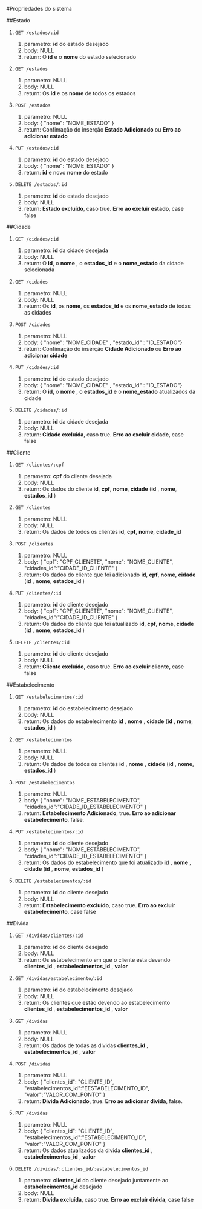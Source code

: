 #Propriedades do sistema


##Estado


1.  `GET /estados/:id`
    1. parametro: **id** do estado desejado
    2. body: NULL
    3. return: O **id** e o **nome** do estado selecionado

2.  `GET /estados`
    1. parametro: NULL
    2. body: NULL
    3. return: Os **id** e os **nome** de todos os estados

3.  `POST /estados`
    1. parametro: NULL
    2. body: { "nome": "NOME_ESTADO" }
    3. return: Confimação do inserção **Estado Adicionado** ou **Erro ao adicionar estado**

4.  `PUT /estados/:id`
    1. parametro: **id** do estado desejado
    2. body: { "nome": "NOME_ESTADO" }
    3. return: **id** e novo **nome** do estado

5.  `DELETE /estados/:id`
    1. parametro: **id** do estado desejado
    2. body: NULL
    3. return: **Estado excluído**, caso true. **Erro ao excluir estado**, case false

##Cidade


1.  `GET /cidades/:id`
    1. parametro: **id** da cidade desejada
    2. body: NULL
    3. return: O **id**, o **nome** , o **estados_id** e o **nome_estado** da cidade selecionada

2.  `GET /cidades`
    1. parametro: NULL
    2. body: NULL
    3. return: Os **id**, os **nome**, os **estados_id** e os **nome_estado**  de todas as cidades

3.  `POST /cidades`
    1. parametro: NULL
    2. body: { "nome": "NOME_CIDADE" , "estado_id" : "ID_ESTADO"}
    3. return: Confimação do inserção **Cidade Adicionado** ou **Erro ao adicionar cidade**

4.  `PUT /cidades/:id`
    1. parametro: **id** do estado desejado
    2. body: { "nome": "NOME_CIDADE" , "estado_id" : "ID_ESTADO"}
    3. return: O **id**, o **nome** , o **estados_id** e o **nome_estado** atualizados da cidade

5.  `DELETE /cidades/:id`
    1. parametro: **id** da cidade desejada
    2. body: NULL
    3. return: **Cidade excluída**, caso true. **Erro ao excluir cidade**, case false
    

##Cliente


1.  `GET /clientes/:cpf`
    1. parametro: **cpf** do cliente desejada
    2. body: NULL
    3. return: Os dados do cliente **id**, **cpf**, **nome**, **cidade** (**id** , **nome**, **estados_id** )

2.  `GET /clientes`
    1. parametro: NULL
    2. body: NULL
    3. return: Os dados de todos os clientes **id**, **cpf**, **nome**, **cidade_id** 

3.  `POST /clientes`
    1. parametro: NULL
    2. body: { "cpf": "CPF_CLIENETE", "nome": "NOME_CLIENTE", "cidades_id":"CIDADE_ID_CLIENTE" }
    3. return: Os dados do cliente que foi adicionado **id**, **cpf**, **nome**, **cidade** (**id** , **nome**, **estados_id** )

4.  `PUT /clientes/:id`
    1. parametro: **id** do cliente desejado
    2. body: { "cpf": "CPF_CLIENETE", "nome": "NOME_CLIENTE", "cidades_id":"CIDADE_ID_CLIENTE" }
    3. return:  Os dados do cliente que foi atualizado **id**, **cpf**, **nome**, **cidade** (**id** , **nome**, **estados_id** )

5.  `DELETE /clientes/:id`
    1. parametro: **id** do cliente desejado
    2. body: NULL
    3. return: **Cliente excluído**, caso true. **Erro ao excluir cliente**, case false

##Estabelecimento


1.  `GET /estabelecimentos/:id`
    1. parametro: **id** do estabelecimento desejado
    2. body: NULL
    3. return: Os dados do estabelecimento **id** , **nome** , **cidade** (**id** , **nome**, **estados_id** )

2.  `GET /estabelecimentos`
    1. parametro: NULL
    2. body: NULL
    3. return: Os dados de todos os clientes **id** , **nome** , **cidade** (**id** , **nome**, **estados_id** )

3.  `POST /estabelecimentos`
    1. parametro: NULL
    2. body: { "nome": "NOME_ESTABELECIMENTO", "cidades_id":"CIDADE_ID_ESTABELECIMENTO" }
    3. return: **Estabelecimento Adicionado**, true. **Erro ao adicionar estabelecimento**, false.

4.  `PUT /estabelecimentos/:id`
    1. parametro: **id** do cliente desejado
    2. body: { "nome": "NOME_ESTABELECIMENTO", "cidades_id":"CIDADE_ID_ESTABELECIMENTO" }
    3. return:  Os dados do estabelecimento que foi atualizado **id** , **nome** , **cidade** (**id** , **nome**, **estados_id** )

5.  `DELETE /estabelecimentos/:id`
    1. parametro: **id** do cliente desejado
    2. body: NULL
    3. return: **Estabelecimento excluído**, caso true. **Erro ao excluir estabelecimento**, case false
 
##Divida


1.  `GET /dividas/clientes/:id`
    1. parametro: **id** do cliente desejado
    2. body: NULL
    3. return: Os estabelecimento em que o cliente esta devendo **clientes_id** , **estabelecimentos_id** , **valor**

1.  `GET /dividas/estabelecimento/:id`
    1. parametro: **id** do estabelecimento desejado
    2. body: NULL
    3. return: Os clientes que estão devendo ao estabelecimento **clientes_id** , **estabelecimentos_id** , **valor**

2.  `GET /dividas`
    1. parametro: NULL
    2. body: NULL
    3. return: Os dados de todas as dividas **clientes_id** , **estabelecimentos_id** , **valor**

3.  `POST /dividas`
    1. parametro: NULL
    2. body: { "clientes_id": "CLIENTE_ID", "estabelecimentos_id":"EESTABELECIMENTO_ID", "valor":"VALOR_COM_PONTO" }
    3. return: **Divida Adicionado**, true. **Erro ao adicionar divida**, false.

4.  `PUT /dividas`
    1. parametro: NULL
    2. body: { "clientes_id": "CLIENTE_ID", "estabelecimentos_id":"ESTABELECIMENTO_ID", "valor":"VALOR_COM_PONTO" }
    3. return:  Os dados atualizados da divida **clientes_id** , **estabelecimentos_id** , **valor**

5.  `DELETE /dividas/:clientes_id/:estabelecimentos_id`
    1. parametro: **clientes_id** do cliente desejado juntamente ao **estabelecimentos_id** desejado
    2. body: NULL
    3. return: **Divida excluída**, caso true. **Erro ao excluir divida**, case false
    
